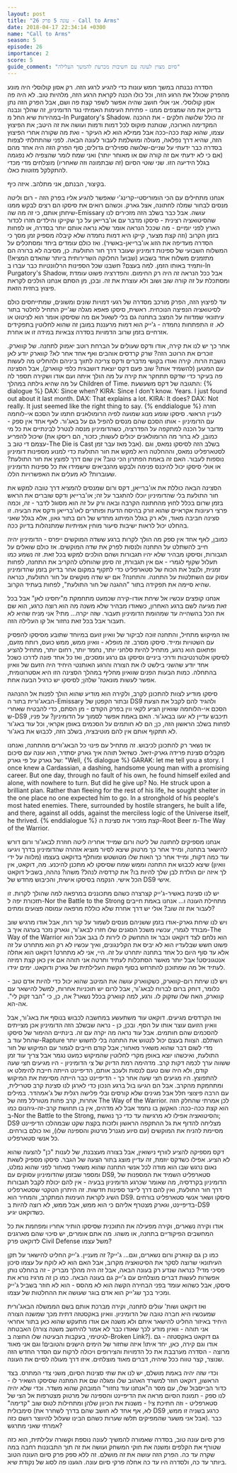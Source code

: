 ```yaml
---
layout: post
title: "עונה 5 פרק 26 - Call to Arms"
date: 2018-04-17 22:34:14 +0300
name: "Call to Arms"
season: 5
episode: 26
importance: 2
score: 5
guide_comment: "סיום מצוין לעונה עם חשיבות מכרעת להמשך העלילה"
---
```

הסדרה נבנתה במשך חמש עונות כדי להגיע לרגע הזה. רק אסון קולוסלי היה מונע מהפרק שכולל את הרגע הזה, וכל כולו הכנה לקראת הרגע הזה, מלהיות טוב. לא היה פה אסון קולוסלי. אני אולי חושב שהיה אפשר לשפר קצת פה ושם, אבל הפרק הזה נתן בדיוק את מה שמצפים ממנו - פתיחת העימות האמיתי נגד הדומיניון, זה שהלך ונבנה במהירות שיא החל מ-In Purgatory's Shadow. זה כולל שלושה חלקים - את ההכנה המקדימה הארוכה, שנותנת פוקוס לכל דמות ודמות ועושה את זה היטב; את הפיצוץ עצמו, שהוא קצת ככה-ככה אבל ממילא הוא לא העיקר - ואת מה שקורה אחרי הפיצוץ הזה, שהיא דרך נפלאה, מעולה ומושלמת לעבור לעונה הבאה. לפני שהתחלתי לצפות בסדרה כבר ידעתי על שניים-שלושה ספוילרים גדולים; סוף הפרק הזה היה אחד מהם (אם כי לא ידעתי אם זה קורה שם או מאוחר יותר) ואני שמח לומר שהצפיה לא נפגמה בגלל הידיעה הזו. שני שוטי הסיום (זה שבתמונה וזה שאחריו) מוצלחים מדי מכדי להתקלקל מזוטות כאלו.

בקיצור, הבנתם, אני מתלהב. איזה כיף.

אנחנו מתחילים עם הכי הומוריסטי-קרינג'י שאפשר להגיע אליו בפרק הזה - רום וליטה מנסים לבחור שמלה לחתונה, אצל גארק. וכשהם רואים את סיסקו הם רצים לבקש ממנו שיחתן אותם, כי זה מה שה-Emissary עושה. אבל כבר בשלב הזה מזכירים לנו שהסיטואציה רצינית - סיסקו מדבר עם או'ברייאן על כך שקייקו והילדים חזרו לכדור הארץ לפני יומיים - מה שככל הנראה אומר שלא נראה אותם יותר בסדרה, או לפחות בזמן הקרוב (וזה קצת מצער, קייקו היא דמות נחמדה שלא קיבלה מספיק זמן מסך כי הסדרה מעדיפה את הזוג או'ברייאן-באשיר). ואז כולם עומדים ביחד ומסתכלים על המשלוח השבועי של ספינות דומיניון שעובר דרך חור התולעת. כן, מסיבה לא ברורה הם מתזמנים משלוח אחד בשבוע (שבוע! החלוקה השרירותית ביותר שהאדם המציא!) ותמיד באותו הזמן. למה בעצם? חשבנו שכל הספינות הרלוונטיות כבר עברו ב-In Purgatory's Shadow, אבל ככל הנראה זה היה רק החימום. והפדרציה פשוט עומדת ומסתכלת על זה קורה שוב ושוב ולא עוצרת את זה. ובכן, מן הסתם אנחנו הולכים לקראת פיצוץ בחזית הזאת.

עד לפיצוץ הזה, הפרק מורכב מסדרה של רגעי דמויות שונים ומשונים, שמתייחסים כולם לסיטואציה הנפיצה הנוכחית. ראשית, סיסקו פאפא מגלה שג'ייק התחיל לחלטר בתור עיתונאי שמדווח על המצב בתחנה גם בלי לשאול אם מה שסיסקו אומר הוא לציטוט או לא. זו התפתחות נחמדה - ג'ייק הוא דמות מרעננת במובן זה שהוא לחלוטין בתפקידים אזרחיים בזמן שרוב הדמויות בסדרה צבאיות במידה זו או אחרת.

אחר כך יש לנו את קירה, אודו ודקס שעולים על הברחת רוטב יאמוק לתחנה. של קווארק. זוכרים את הרוטב הזה? שרק קרדסים אוהבים ואף אחד אחר לא? קווארק יודע לאן נושבת הרוח. קירה ואודו בקושי מדברים ודקס צריכה לתווך ביניהם ולהחליט מה לעשות עם המטען (להשמיד אותו? שוב פעם דקס יוצאת דושבגית כלפי קווארק), אבל הסצינה פה בעיקר כדי שדקס תתחקר את קירה על מה הולך איתה ועם אודו ושקירה תספר לה על מה שהיא גילתה במהלך Children of Time. התגובה של דקס משעשעת: 
{% dialogue %}
DAX: Since when? 
KIRA: Since I don't know. Years. I just found out about it last month. 
DAX: That explains a lot. 
KIRA: It does? 
DAX: Not really. It just seemed like the right thing to say. 
{% enddialogue %}
חזרה לעניין הראשי. סיסקו שומע מנוג שמועה לפיה הרומולאנים חתמו על הסכם אי-לוחמה עם הדומיניון - אותו הסכם שהם מנסים להפיל גם על באג'ור. לאף אחד אין ספק - מדובר על הכנה למתקפה על הפדרציה, כשהדומיניון מנסה לנטרל לבינתיים את כל מי שיכול להפריע (כמובן, לא ברור מה הרומולאנים יכולים לעשות; כזכור, הם ריסקו את עצמם די טוב ב-The Die is Cast אבל מאז עבר זמן). בשלב הזה לסיסקו נמאס, וגם לסטארפליט נמאס, וההחלטה היא למקש את חור התולעת כדי למנוע מספינות דומיניון נוספות לעבור. האם זה באמת הפתרון הכי טוב? אין שום דרך לפוצץ את חור התולעת? או אולי סיסקו יכול להיכנס פנימה ולבקש מהנביאים שישמידו את כל ספינות הדומיניון שעוברות? לא מעלים את האפשרויות הללו.

הסצינה הבאה כוללת את או'ברייאן, דקס ורום שמנסים להמציא דרך טובה למקש את חור התולעת בלי שהדומיניון יוכלו להתגבר על זה; או'ברייאן ודקס שוברים את הראש בזמן שרום בכלל לחוץ מהחתונה הקרבה ובאה ורק על זה הוא מסוגל לדבר - זה, וכמה פרצי רעיונות אקראיים שהוא זורק בהיסח הדעת ופותרים לאו'ברייאן ודקס את הבעיה. זו סצינה חביבה מאוד, ולא רק בגלל המיתוג מחדש של רום בתור גאון, אלא בגלל שאני בהחלט יכול לראות ישיבות סיעור מוחין אמיתיות שמתנהלות בדיוק ככה.

כמובן, לאף אחד אין ספק מה הולך לקרות ברגע ששדה המוקשים ייפרס - הדומיניון יהיה חייב להשתלט על התחנה ולנסות לפרק את שדה המוקשים. אז כולם שואלים על תגבורות, וסיסקו מבהיר שלא יהיו תגבורות ושהם הולכים למקש בכל זאת. זה נשמע כמו תעלול שקוף לגמרי - אם אין תגבורת, זה סימן שהוחלט להקריב את התחנה, לפחות זמנית, ולנצל את הכוח של סטארפליט כדי לתקוף במקום אחר בדיוק בזמן שהדומיניון עסוק עם השתלטות על התחנה. והתחנה? אם יש שדה מוקשים על חור התולעת, כנראה שהיא סיימה את תפקידה בתור "ההגנה של חור התולעת", לפחות בעתיד הקרוב.

אנחנו קופצים עכשיו אל שיחת אודו-קירה שכמעט מתחמקת מ"יחסינו לאן" אבל בכל זאת מגיעה לשם ברגע האחרון, כשאודו מבהיר שלא משנה מה הוא רוצה כרגע, הוא שם את הכל בהשהייה עד שמהומת הדומיניון תעבור. שזה יקרה... מתי? אני מניח שהיא לא תעבור אבל בכל זאת נחזור אל קו העלילה הזה.

ואז המיקוש מתחיל, והתחנה זוכה לביקור של וואיון זועם במיוחד שתובע מסיסקו להפסיק עם השטויות ומייד. סיסקו מסרב. זה מופלא - וואיון ממש, ממש כועס, רותח מזעם, ופתאום הוא נרגע, מתחיל להיות סלחני יותר, נחמד יותר, רחום יותר, מתחיל להציע לסיסקו אלטרנטיבות ודרכי ביניים וסיסקו גם נרגע ומסכים, ואז כל אחד פונה לדרכו כשכל אחד יודע שהשני בילשט לו את הצורה והרגע האותנטי היחיד היה הזעם של וואיון בהתחלה. כמות הבעות הפנים שוואיון מחליף במהלך הסצינה הזו היא אסטרונומית, אפשר לעשות מונאטז' שלהן; לסיסקו יש כרגיל הבעה אחת.

סיסקו מודיע לצוות להתכונן לקרב, ולקירה הוא מודיע שהוא הולך לפנות אל ההנהגה הבאג'ורית בתור ה-Emissary ובתור הקפטן של DS9 ולהגיד להם לקבל את הצעת הסכם אי-הלוחמה שוואיון הציע לקאי ווין בפרק הקודם - מן הסתם, כדי להבטיח שאחרי ש-DS9 תיכבש עדיין לא יגעו בבאג'ור. האם באמת אפשר לסמוך על הדומיניון? על פניו, לפחות בשלב הראשון הזה, כן; הם לא חותמים על הסכמים באופן אקראי, וכל עוד באג'ור לא תתקוף אותם אין להם מוטיבציה, בשלב הזה, לכבוש את באג'ור.

אז נשאר רק להתכונן לכיבוש. זה מתחיל עם פינוי כל הבאג'ורים מהתחנה, ואנחנו מקבלים סצינת פרידה גארק-זיאל. כשזיאל תוהה איך גארק יסתדר, הוא עונה עם סיכום של גארק על פי גארק: "Well, 
{% dialogue %}
GARAK: let me tell you a story. I once knew a Cardassian, a dashing, handsome young man with a promising career. But one day, through no fault of his own, he found himself exiled and alone, with nowhere to turn. But did he give up? No. He struck upon a brilliant plan. Rather than fleeing for the rest of his life, he sought shelter in the one place no one expected him to go. In a stronghold of his people's most hated enemies. There, surrounded by hostile strangers, he built a life, and there, against all odds, against the merciless logic of the Universe itself, he thrived.
{% enddialogue %}
קצת מזכיר את סצינת ה-Root Beer מ-The Way of the Warrior.

אנחנו מספיקים לחתונה של ליטה ורום שמייד אחריה ליטה חוזרת לבאג'ור ורום דורש להישאר בתחנה, ומייד אחר כך מרטוק שיצא לסיור מוציא אזהרה שהדומיניון בדרך ויגיעו עוד כמה דקות, ומייד אחר כך האות שלו מטושטש ומוחלף בדוקאט בעצמו (מלווה על ידי וואיון) שיצא לכבוש את התחנה וממש שמח שסיסקו לא מתכנן להיכנע. מה, דוקאט, אין לך איזה יום הולדת לבן שלך להיות בו? את קרדסיה לנהל? משהו? נההה, בשביל דוקאט הכל אישי. הנקמה בסיסקו אישית, והכיבוש מחדש של DS9 אישי.

יש לנו סצינת באשיר-ג'ייק קצרצרה כשהם מתכוננים במרפאה למה שהולך לקרות. זו תזכורת יפה ל-Nor the Battle to the Strong מתחילת העונה ו... אנחנו באמת חייבים לעבור את זה שוב? אולי יש דרך אחרת שלא כוללת מרפאה עמוסה פצועים ומתים?

ויש לנו שיחת גארק-אודו בזמן ששניהם מנסים לשמור על קור רוח, אבל אודו מרגיש שוב מבודד לגמרי, עכשיו משכל הסגנים שלו חזרו לבאג'ור, וגארק נזכר בערגה איך ב-The Way of the Warrior הוא נלחם לצד דוקאט וכבר אז התחשק לו לירות לו בגב אבל הוא פשוט חשש שבלעדיו הוא לא יביס את הקלינגונים, ואיך עכשיו לא רק הוא מתחרט על זה אלא עד סוף היום כל אחד בתחנה יתחרט על זה. היי, אני לא מתחרט! דוקאט הוא אחלה אנטגוניסט! אבל יותר מאשר הסתכלות לעתיד וחרטה אני תוהה אם אין כאן קצת רמיזה לעתיד אל מה שמתוכנן להתרחש בסוף הקשת העלילתית של גארק ודוקאט. ימים יגידו.

ויש לנו שיחת רום-קווארק, כשקווארק עושה את המיטב שהוא יכול כדי להיות אדם טוב - כלומר, דוחק ברום לברוח לבאג'ור, אבל לרום יש תוכניות אחרות, למשל להישאר עם קווארק, האח שלו שזקוק לו. ורגע, למה קווארק בכלל נשאר? אה, כן, כי "הבר זקוק לי". אה-הא.

ואז הקרדסים מגיעים. דוקאט עוד משתעשע במחשבה לכבוש בנוסף את באג'ור, אבל וואיון הזועם עוצר אותו על הסף. ובכן, כן - נראה שבשלב הזה הדומיניון אכן מצייתים להסכמים שהם חותמים. אבל עוד נראה מה יקרה עם זה. בינתיים ההימור של סיסקו שהחל עוד ב-Rapture השתלם. הצוות בעצם יכול לנטוש את התחנה בלי לחשוש יותר מדי לשום דבר שהוא משאיר מאחור; אבל קודם חייבים לגמור עם המיקוש של חור התולעת, ואיכשהו יוצא באופן מקרי לחלוטין שהמיקוש כמעט נגמר אבל צריך עוד זמן ששווה ערך לכמה דקות קרב. מדהימה רמת הדיוק של צי הדומיניון - היו מגיעים חצי שעה קודם, ולא היה שום טעם לנסות ולעכב אותם, הדיפיינט הייתה חייבת להימלט או להתפוצץ. היו מגיעים חצי שעה אחר כך - הדיפיינט כבר הייתה מסיימת את המיקוש ומתחמקת מהקרב. אבל הם הגיעו בול ברגע הנכון כדי לארגן לנו סצינת קרב סטרילית, עם הרבה פיצוצי חלל אבל מגינים שלא קורסים ובלי פלישה רגלית של ג'אמהדר. במילים אחרות, קרב פחות מטורלל מזה של The Way of the Warrior. לכן אמרתי שהחלק הזה הוא קצת ככה-ככה: האקשן בו נחמד אבל לא מדהים, אין בו תחושת קרב-זה-גיהנום כמו ב-Nor the Battle to the Strong, והסיטואציה אפילו לא מרגישה עד כדי כך נואשת; DS9 מצליחה להדוף את גל ההתקפה הראשון ולזכות בקצת שקט שבמהלכו הדיפיינט מסיימת להניח את המוקשים (עם סיוע מגנרל מרטוק והספינה שלו), ואז כולם בורחים. כל אנשי סטארפליט.

דקס מספיקה להציע לוורף נישואין, אבל בצורה מעצבנת, של לענות "כן" להצעה שהוא לא הציע. אפילו כשדקס יוזמת, זה עדיין מוצג בתור הצעה של הגבר. סיסקו מספיק לשאת נאום נרגש שבו הוא מודה לכל אנשי התחנה שהוא משאיר מאחור לפני שהוא נמלט, ומספר שבזמן שהדומיניון עסוקים עם DS9, סטארפליט השמיד את המספנות של הדומיניון בקרדסיה, מה שאומר שכרגע הדומיניון בבעיה - אין להם יכולת לקבל תגבורות דרך חור התולעת, ואין להם דרך לייצר ספינות חדשות. זה היתרון הטקטי שסטארפליט השיג לקראת העימות המתקרב, והמחיר הוא DS9. סיסקו ושאר אנשי סטארפליט בורחים בדיפיינט, וגארק מצטרף אליהם כי הוא ממש, אבל ממש, לא רוצה להיות ב-DS9 כשדוקאט יגיע.

אודו וקירה נשארים, וקירה מפעילה את התוכנית שסיסקו הותיר אחריו ומפחמת את כל המחשבים הפיקודיים בתחנה, או משהו. מה אתם אומרים, יש סיכוי שהם מארגנים לדוקאט פרק Civil Defense משל עצמו?

כמו כן גם קווארק ורום נשארים, וגם... ג'ייק? זה מעניין. ג'ייק החליט להישאר על תקן העיתונאי שרוצה לסקר את הסיטואציה מקרוב, אבל האם הוא לא לוקח על עצמו סיכון פסיכי מדי? כנראה שנדע רק בעונה הבאה, אבל זה היה מהלך מבריק - זה בהחלט נותן אפשרות לעשות דברים מוצלחים עם ג'ייק גם בעונה הבאה. כמו כן זה מרגיז נורא את סיסקו, אבל כשהוא עומד בפני הבחירה הקשה הוא לא מהסס - הוא לא חוזר בשביל ג'ייק ומכיר בכך שג'ייק הוא אדם בוגר שעושה את ההחלטות של עצמו.

ואז דוקאט ושות' עולים לתחנה, וקירה מברכת אותם בשם הממשלה הבאג'ורית שמעכשיו היא חברה טובה של הדומיניון. וואיון באקסטזה דתית מכך שמשנה הצורה היחיד באיזור החליט להישאר איתם ולא משנה אם אודו מתעקש שהוא כאן בתור אחראי האבטחה (אני תוהה - וואיון מודע לכך שאודו כבר לא אמור להיחשב משנה צורה לגיטימי, בעקבות הבעיטה שלו החוצה ב-Broken Link?). גם דוקאט באקסטזה - גם אודו וגם קירה, כאן, יחד איתו! איזה שחזור של הימים הישנים והטובים! וגם אני מאוד מרוצה - הסדרה מערבבת את כל הדמויות והצירופים ויכולה לרקוח עם הסדר החדש הזה שנוצר, קצר טווח ככל שיהיה, דברים מאוד מוצלחים. איזו דרך מעולה לסיים את העונה.

וכדי שזה יהיה באמת מושלם, יש לנו את שתי סצינות הסיום, משני צדי המתרס. בצד הראשון, דוקאט חוזר למשרד האהוב שלו ומגלה שם את המתנה שסיסקו השאיר לו - כדור הבייסבול שלו, עם מסר ה"אנחנו עוד נחזור" המובהק שהוא משדר. וכדי שלא יהיה לנו ספק - תמונת הסיום מראה את הדיפיינט והספינה של מרטוק מצטרפות אל הצי של סטארפליט - וזה חתיכת צי! - משנות את הכיוון שלהן ומתחילות לטוס שוב "קדימה" סימבולית (לא, אף אחד לא חושב שהם בדרך לשחרר את DS9 כרגע בשניה זו ממש, אבל אני משער שהמפיקים תלשו שערות כשהם הבינו שעלול להיווצר רושם כזה). כבר אמרתי שאני מתרגש?

פרק סיום עונה טוב, בסדרה שאמורה להמשיך לעונה נוספת וקשורה עלילתית, הוא כזה שטורף את הקלפים ומשנה את חוקי המשחק ועושה את זה תוך התבוננות רחבה במה שקרה עד כה. הפרק הזה עושה את זה מושלם. זה ללא ספק פרק סיום העונה הטוב ביותר עד כה, ולסדרה היו עד כה אחלה פרקי סיום עונה. הגענו פה לסוג של נקודת שיא.
